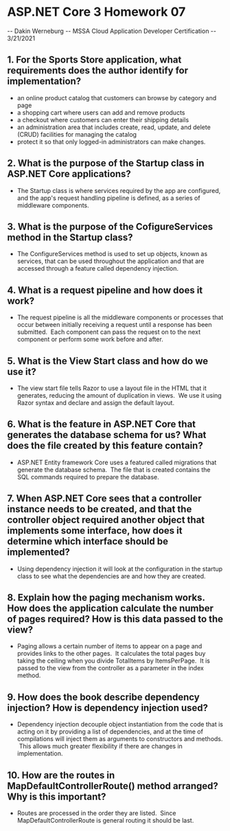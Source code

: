 # ASP.NET Core 3 Homework 07

-- Dakin Werneburg
-- MSSA Cloud Application Developer Certification
-- 3/21/2021

## 1. For the Sports Store application, what requirements does the author identify for implementation?
- an online product catalog that customers can browse by category and page 
- a shopping cart where users can add and remove products
- a checkout where customers can enter their shipping details
- an administration area that includes create, read, update, and delete (CRUD) facilities for managing the catalog
- protect it so that only logged-in administrators can make changes.

## 2. What is the purpose of the Startup class in ASP.NET Core applications?
- The Startup class is where services required by the app are configured, and the app's request handling pipeline is defined, as a series of middleware components.

## 3. What is the purpose of the CofigureServices method in the Startup class?
- The ConfigureServices method is used to set up objects, known as services, that can be used throughout the application and that are accessed through a feature called dependency injection.

## 4. What is a request pipeline and how does it work?
- The request pipeline is all the middleware components or processes that occur between initially receiving a request until a response has been submitted.  Each component can pass the request on to the next component or perform some work before and after.

## 5. What is the View Start class and how do we use it?
- The view start file tells Razor to use a layout file in the HTML that it generates, reducing the amount of duplication in views.  We use it using Razor syntax and declare and assign the default layout.

## 6. What is the feature in ASP.NET Core that generates the database schema for us? What does the file created by this feature contain?
- ASP.NET Entity framework Core uses a featured called migrations that generate the database schema.  The file that is created contains the SQL commands required to prepare the database.

## 7. When ASP.NET Core sees that a controller instance needs to be created, and that the controller object required another object that implements some interface, how does it determine which interface should be implemented?
- Using dependency injection it will look at the configuration in the startup class to see what the dependencies are and how they are created.

## 8. Explain how the paging mechanism works. How does the application calculate the number of pages required? How is this data passed to the view?
- Paging allows a certain number of items to appear on a page and provides links to the other pages.  It calculates the total pages buy taking the ceiling when you divide TotalItems by ItemsPerPage.  It is passed to the view from the controller as a parameter in the index method.

## 9. How does the book describe dependency injection? How is dependency injection used?
- Dependency injection decouple object instantiation from the code that is acting on it by providing a list of dependencies, and at the time of compilations will inject them as arguments to constructors and methods.  This allows much greater flexibility if there are changes in implementation.

## 10. How are the routes in MapDefaultControllerRoute() method arranged? Why is this important?
- Routes are processed in the order they are listed.  Since MapDefaultControllerRoute is general routing it should be last.
